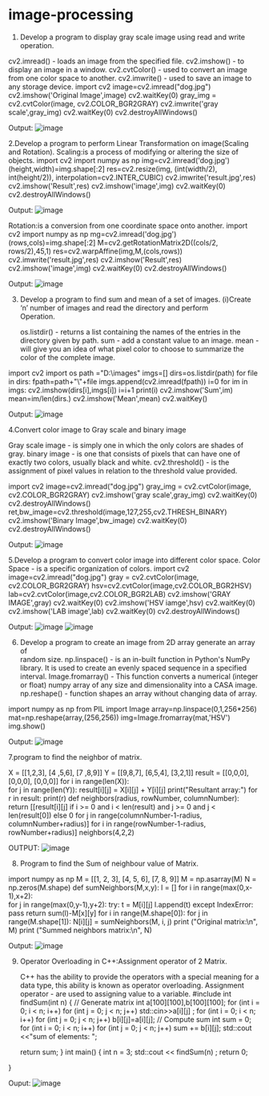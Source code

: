 # image-processing
1.	Develop a program to display gray scale image using read and write operation.

cv2.imread() -  loads an image from the specified file.
cv2.imshow() - to display an image in a window.
cv2.cvtColor() - used to convert an image from one color space to another.
cv2.imwrite() - used to save an image to any storage device.
         import cv2 
         image=cv2.imread("dog.jpg")
         cv2.imshow('Original Image',image)
         cv2.waitKey(0)
         gray_img = cv2.cvtColor(image, cv2.COLOR_BGR2GRAY)
         cv2.imwrite('gray scale',gray_img)
         cv2.waitKey(0)
         cv2.destroyAllWindows()

Output:
![image](https://user-images.githubusercontent.com/72515142/104429740-f7cb5a80-55ab-11eb-8986-5589c67bb648.png)
  
2.Develop a program to perform Linear Transformation on image(Scaling and Rotation).
  Scaling:is a process of modifying or altering the size of objects.
     import cv2 
     import numpy as np
     img=cv2.imread('dog.jpg')
     (height,width)=img.shape[:2]
     res=cv2.resize(img, (int(width/2), int(height/2)), interpolation=cv2.INTER_CUBIC)
     cv2.imwrite('result.jpg',res)
     cv2.imshow('Result',res)
     cv2.imshow('image',img)
     cv2.waitKey(0)
     cv2.destroyAllWindows()

Output:
![image](https://user-images.githubusercontent.com/72515142/104430309-8344eb80-55ac-11eb-8966-b807eb010cbb.png)

Rotation:is a conversion from one coordinate space onto another.
    import cv2 
    import numpy as np
    mg=cv2.imread('dog.jpg')
    (rows,cols)=img.shape[:2]
    M=cv2.getRotationMatrix2D((cols/2, rows/2),45,1)
    res=cv2.warpAffine(img,M,(cols,rows))
    cv2.imwrite('result.jpg',res)
    cv2.imshow('Result',res)
    cv2.imshow('image',img)
    cv2.waitKey(0)
    cv2.destroyAllWindows()

Output:
![image](https://user-images.githubusercontent.com/72515142/104431217-a754fc80-55ad-11eb-8e06-dd6de1fae7e8.png)

3. Develop a program to find sum and mean of a set of images.
    (i)Create ‘n’ number of images and read the directory and perform  
     Operation.
     
     os.listdir() -  returns a list containing the names of the entries in the directory given by path.
     sum -  add a constant value to an image.
     mean - will give you an idea of what pixel color to choose to summarize the color of the complete image.
     
import cv2
import os
path ="D:\images"
imgs=[]
dirs=os.listdir(path)
for file in dirs:
    fpath=path+"\\"+file
    imgs.append(cv2.imread(fpath))
i=0
for im in imgs:
  cv2.imshow(dirs[i],imgs[i])
  i=i+1
  print(i)
cv2.imshow('Sum',im)
mean=im/len(dirs.)
cv2.imshow('Mean',mean)
cv2.waitKey()

Output:
![image](https://user-images.githubusercontent.com/72515142/104432326-eb94cc80-55ae-11eb-8f60-ba7149fa8f50.png)

4.Convert color image to Gray scale and binary image

   Gray scale image - is simply one in which the only colors are shades of gray.
   binary image -  is one that consists of pixels that can have one of exactly two colors, usually black and white. 
   cv2.threshold() -  is the assignment of pixel values in relation to the threshold value provided.
   
  
import cv2 
image=cv2.imread("dog.jpg")
gray_img = cv2.cvtColor(image, cv2.COLOR_BGR2GRAY)
cv2.imshow('gray scale',gray_img)
cv2.waitKey(0)
cv2.destroyAllWindows()
ret,bw_image=cv2.threshold(image,127,255,cv2.THRESH_BINARY)
cv2.imshow('Binary Image',bw_image)
cv2.waitKey(0)
cv2.destroyAllWindows()

Output:
![image](https://user-images.githubusercontent.com/72515142/104433157-c8b6e800-55af-11eb-9e1f-9bf99153bf25.png)

5.Develop a program to convert color image into different color space.
   Color Space - is a specific organization of colors.
import cv2 
image=cv2.imread("dog.jpg")
gray = cv2.cvtColor(image, cv2.COLOR_BGR2GRAY)
hsv=cv2.cvtColor(image,cv2.COLOR_BGR2HSV)
lab=cv2.cvtColor(image,cv2.COLOR_BGR2LAB)
cv2.imshow('GRAY IMAGE',gray)
cv2.waitKey(0)
cv2.imshow('HSV iamge',hsv)
cv2.waitKey(0)
cv2.imshow('LAB image',lab)
cv2.waitKey(0)
cv2.destroyAllWindows()

Output:
![image](https://user-images.githubusercontent.com/72515142/104433426-17fd1880-55b0-11eb-83af-03a910b45cb3.png)
![image](https://user-images.githubusercontent.com/72515142/104433589-47ac2080-55b0-11eb-848c-97d4cbe7401b.png)

6. Develop a program to create an image from 2D array generate an array of    
    random size.
   np.linspace() -  is an in-built function in Python's NumPy library. It is used to create an evenly spaced sequence in a specified interval.
   Image.fromarray() - This function converts a numerical (integer or float) numpy array of any size and dimensionality into a CASA image.
   np.reshape() - function shapes an array without changing data of array.
   
import numpy as np
from PIL import Image
array=np.linspace(0,1,256*256)
mat=np.reshape(array,(256,256))
img=Image.fromarray(mat,'HSV')
img.show()

Output:
![image](https://user-images.githubusercontent.com/72515142/104434173-edf82600-55b0-11eb-8593-83fef427c5a0.png)

7.program to find the neighbor of matrix.

X = [[1,2,3], [4 ,5,6], [7 ,8,9]] 
Y = [[9,8,7], [6,5,4], [3,2,1]] 
result = [[0,0,0], [0,0,0], [0,0,0]] 
for i in range(len(X)):    
 for j in range(len(Y)): 
        result[i][j] = X[i][j] + Y[i][j] 
print("Resultant array:")
for r in result: 
    print(r)
def neighbors(radius, rowNumber, columnNumber):
     return [[result[i][j] 
              if  i >= 0 and i < len(result) and j >= 0 and j < len(result[0]) else 0
                for j in range(columnNumber-1-radius, columnNumber+radius)]
                    for i in range(rowNumber-1-radius, rowNumber+radius)]
neighbors(4,2,2)

OUTPUT:
![image](https://user-images.githubusercontent.com/72515142/104434455-3f081a00-55b1-11eb-8b89-d8d63dacb192.png)

8. Program to find the Sum of neighbour value of Matrix.

import numpy as np
M = [[1, 2, 3],
    [4, 5, 6],
    [7, 8, 9]] 
M = np.asarray(M)
N = np.zeros(M.shape)
def sumNeighbors(M,x,y):
    l = []
    for i in range(max(0,x-1),x+2):  
        for j in range(max(0,y-1),y+2):
            try:
                t = M[i][j]
                l.append(t)
            except IndexError: 
                pass
    return sum(l)-M[x][y] 
for i in range(M.shape[0]):
    for j in range(M.shape[1]):
        N[i][j] = sumNeighbors(M, i, j)
print ("Original matrix:\n", M)
print ("Summed neighbors matrix:\n", N)

Output:
![image](https://user-images.githubusercontent.com/72515142/104434732-8ee6e100-55b1-11eb-943d-875a018610cb.png)

9. Operator Overloading in C++:Assignment operator of 2 Matrix.

     C++ has the ability to provide the operators with a special meaning for a data type, this ability is known as operator overloading.
     Assignment operator - are used to assigning value to a variable.
#include <iostream>
int findSum(int n) 
{ 
    // Generate matrix 
    int a[100][100],b[100][100]; 
    for (int i = 0; i < n; i++) 
        for (int j = 0; j < n; j++) 
            std::cin>>a[i][j] ; 
    for (int i = 0; i < n; i++) 
        for (int j = 0; j < n; j++)
            b[i][j]=a[i][j];
    // Compute sum 
    int sum = 0; 
    for (int i = 0; i < n; i++) 
        for (int j = 0; j < n; j++) 
            sum += b[i][j]; 
            std::cout <<"sum of elements: ";
  
    return sum; 
} 
int main() {
    int n = 3; 
    std::cout << findSum(n) ; 
    return 0; 

   
}

Ouput:
![image](https://user-images.githubusercontent.com/72515142/104434963-df5e3e80-55b1-11eb-89d3-ae2670919e5e.png)
